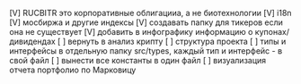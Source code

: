 [V] RUCBITR это корпоративные облигацииа, а не биотехнологии
[V] i18n
[V] мосбиржа и другие индексы
[V] создавать папку для тикеров если она не существует
[V] добавить в инфографику информацию о купонах/дивидендах 
[ ] вернуть в анализ крипту
[ ] структура проекта
    [ ] типы и интерфейсы в отдельную папку src/types, каждый тип и интерфейс - в свой файл
    [ ] вынести все константы в один файл
[ ] визуализация отчета портфолио по Марковицу